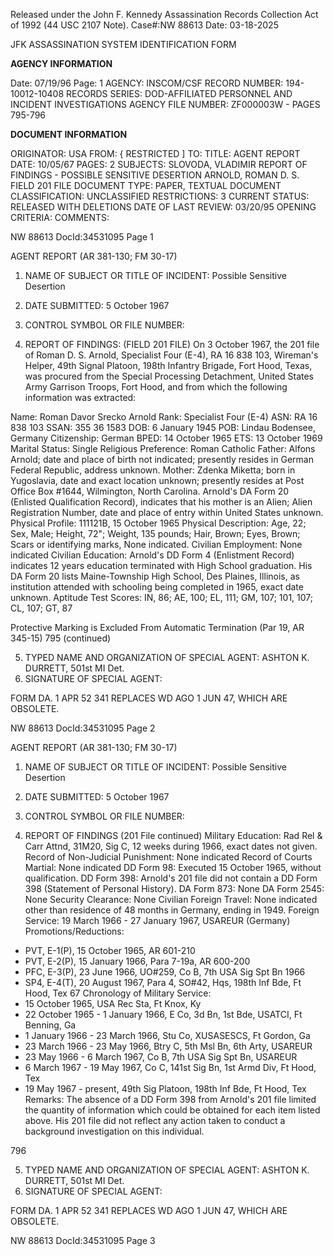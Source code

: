 Released under the John F. Kennedy
Assassination Records Collection Act of
1992 (44 USC 2107 Note). Case#:NW
88613 Date: 03-18-2025

JFK ASSASSINATION SYSTEM
IDENTIFICATION FORM

**AGENCY INFORMATION**

Date: 07/19/96
Page: 1
AGENCY: INSCOM/CSF
RECORD NUMBER: 194-10012-10408
RECORDS SERIES: DOD-AFFILIATED PERSONNEL AND INCIDENT INVESTIGATIONS
AGENCY FILE NUMBER: ZF000003W - PAGES 795-796

**DOCUMENT INFORMATION**

ORIGINATOR: USA
FROM: { RESTRICTED ]
TO:
TITLE: AGENT REPORT
DATE: 10/05/67
PAGES: 2
SUBJECTS: SLOVODA, VLADIMIR
REPORT OF FINDINGS -
POSSIBLE SENSITIVE DESERTION
ARNOLD, ROMAN D. S.
FIELD 201 FILE
DOCUMENT TYPE: PAPER, TEXTUAL DOCUMENT
CLASSIFICATION: UNCLASSIFIED
RESTRICTIONS: 3
CURRENT STATUS: RELEASED WITH DELETIONS
DATE OF LAST REVIEW: 03/20/95
OPENING CRITERIA:
COMMENTS:

NW 88613 DocId:34531095 Page 1

AGENT REPORT
(AR 381-130; FM 30-17)

1. NAME OF SUBJECT OR TITLE OF INCIDENT: Possible Sensitive Desertion
2. DATE SUBMITTED: 5 October 1967
3. CONTROL SYMBOL OR FILE NUMBER:

4. REPORT OF FINDINGS: (FIELD 201 FILE) On 3 October 1967, the 201 file of Roman D. S. Arnold, Specialist Four (E-4), RA 16 838 103, Wireman's Helper, 49th Signal Platoon, 198th Infantry Brigade, Fort Hood, Texas, was procured from the Special Processing Detachment, United States Army Garrison Troops, Fort Hood, and from which the following information was extracted:

Name: Roman Davor Srecko Arnold
Rank: Specialist Four (E-4)
ASN: RA 16 838 103
SSAN: 355 36 1583
DOB: 6 January 1945
POB: Lindau Bodensee, Germany
Citizenship: German
BPED: 14 October 1965
ETS: 13 October 1969
Marital Status: Single
Religious Preference: Roman Catholic
Father: Alfons Arnold; date and place of birth not indicated; presently resides in German Federal Republic, address unknown.
Mother: Zdenka Miketta; born in Yugoslavia, date and exact location unknown; presently resides at Post Office Box #1644, Wilmington, North Carolina. Arnold's DA Form 20 (Enlisted Qualification Record), indicates that his mother is an Alien; Alien Registration Number, date and place of entry within United States unknown.
Physical Profile: 111121B, 15 October 1965
Physical Description: Age, 22; Sex, Male; Height, 72"; Weight, 135 pounds; Hair, Brown; Eyes, Brown; Scars or identifying marks, None indicated.
Civilian Employment: None indicated
Civilian Education: Arnold's DD Form 4 (Enlistment Record) indicates 12 years education terminated with High School graduation. His DA Form 20 lists Maine-Township High School, Des Plaines, Illinois, as institution attended with schooling being completed in 1965, exact date unknown.
Aptitude Test Scores: IN, 86; AE, 100; EL, 111; GM, 107; 101, 107; CL, 107; GT, 87

Protective Marking is Excluded From
Automatic Termination (Par 19, AR 345-15)
795
(continued)

5. TYPED NAME AND ORGANIZATION OF SPECIAL AGENT: ASHTON K. DURRETT, 501st MI Det.
6. SIGNATURE OF SPECIAL AGENT:

FORM
DA.
1 APR 52
341
REPLACES WD AGO
1 JUN 47, WHICH
ARE OBSOLETE.

NW 88613 DocId:34531095 Page 2

AGENT REPORT
(AR 381-130; FM 30-17)

1. NAME OF SUBJECT OR TITLE OF INCIDENT: Possible Sensitive Desertion
2. DATE SUBMITTED: 5 October 1967
3. CONTROL SYMBOL OR FILE NUMBER:

4. REPORT OF FINDINGS (201 File continued)
Military Education: Rad Rel & Carr Attnd, 31M20, Sig C, 12 weeks during 1966, exact dates not given.
Record of Non-Judicial Punishment: None indicated
Record of Courts Martial: None indicated
DD Form 98: Executed 15 October 1965, without qualification.
DD Form 398: Arnold's 201 file did not contain a DD Form 398 (Statement of Personal History).
DA Form 873: None
DA Form 2545: None
Security Clearance: None
Civilian Foreign Travel: None indicated other than residence of 48 months in Germany, ending in 1949.
Foreign Service: 19 March 1966 - 27 January 1967, USAREUR (Germany)
Promotions/Reductions:
* PVT, E-1(P), 15 October 1965, AR 601-210
* PVT, E-2(P), 15 January 1966, Para 7-19a, AR 600-200
* PFC, E-3(P), 23 June 1966, UO#259, Co B, 7th USA Sig Spt Bn 1966
* SP4, E-4(T), 20 August 1967, Para 4, SO#42, Hqs, 198th Inf Bde, Ft Hood, Tex 67
Chronology of Military Service:
* 15 October 1965, USA Rec Sta, Ft Knox, Ky
* 22 October 1965 - 1 January 1966, E Co, 3d Bn, 1st Bde, USATCI, Ft Benning, Ga
* 1 January 1966 - 23 March 1966, Stu Co, XUSASESCS, Ft Gordon, Ga
* 23 March 1966 - 23 May 1966, Btry C, 5th Msl Bn, 6th Arty, USAREUR
* 23 May 1966 - 6 March 1967, Co B, 7th USA Sig Spt Bn, USAREUR
* 6 March 1967 - 19 May 1967, Co C, 141st Sig Bn, 1st Armd Div, Ft Hood, Tex
* 19 May 1967 - present, 49th Sig Platoon, 198th Inf Bde, Ft Hood, Tex
Remarks: The absence of a DD Form 398 from Arnold's 201 file limited the quantity of information which could be obtained for each item listed above. His 201 file did not reflect any action taken to conduct a background investigation on this individual.

796

5. TYPED NAME AND ORGANIZATION OF SPECIAL AGENT: ASHTON K. DURRETT, 501st MI Det.
6. SIGNATURE OF SPECIAL AGENT:

FORM
DA.
1 APR 52
341
REPLACES WD AGO
1 JUN 47, WHICH
ARE OBSOLETE.

NW 88613 DocId:34531095 Page 3
